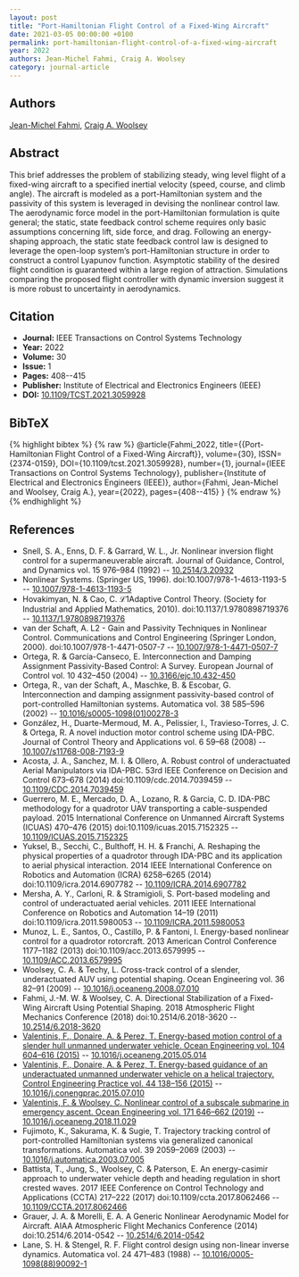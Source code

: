 ```yaml
---
layout: post
title: "Port-Hamiltonian Flight Control of a Fixed-Wing Aircraft"
date: 2021-03-05 00:00:00 +0100
permalink: port-hamiltonian-flight-control-of-a-fixed-wing-aircraft
year: 2022
authors: Jean-Michel Fahmi, Craig A. Woolsey
category: journal-article
---
```

 
## Authors
[Jean-Michel Fahmi](authors/jean-michel-w-fahmi), [Craig A. Woolsey](authors/craig-a-woolsey)
 
## Abstract
This brief addresses the problem of stabilizing steady, wing level flight of a fixed-wing aircraft to a specified inertial velocity (speed, course, and climb angle). The aircraft is modeled as a port-Hamiltonian system and the passivity of this system is leveraged in devising the nonlinear control law. The aerodynamic force model in the port-Hamiltonian formulation is quite general; the static, state feedback control scheme requires only basic assumptions concerning lift, side force, and drag. Following an energy-shaping approach, the static state feedback control law is designed to leverage the open-loop system’s port-Hamiltonian structure in order to construct a control Lyapunov function. Asymptotic stability of the desired flight condition is guaranteed within a large region of attraction. Simulations comparing the proposed flight controller with dynamic inversion suggest it is more robust to uncertainty in aerodynamics.
 
## Citation
- **Journal:** IEEE Transactions on Control Systems Technology
- **Year:** 2022
- **Volume:** 30
- **Issue:** 1
- **Pages:** 408--415
- **Publisher:** Institute of Electrical and Electronics Engineers (IEEE)
- **DOI:** [10.1109/TCST.2021.3059928](https://doi.org/10.1109/TCST.2021.3059928)
 
## BibTeX
{% highlight bibtex %}
{% raw %}
@article{Fahmi_2022,
  title={{Port-Hamiltonian Flight Control of a Fixed-Wing Aircraft}},
  volume={30},
  ISSN={2374-0159},
  DOI={10.1109/tcst.2021.3059928},
  number={1},
  journal={IEEE Transactions on Control Systems Technology},
  publisher={Institute of Electrical and Electronics Engineers (IEEE)},
  author={Fahmi, Jean-Michel and Woolsey, Craig A.},
  year={2022},
  pages={408--415}
}
{% endraw %}
{% endhighlight %}
 
## References
- Snell, S. A., Enns, D. F. & Garrard, W. L., Jr. Nonlinear inversion flight control for a supermaneuverable aircraft. Journal of Guidance, Control, and Dynamics vol. 15 976–984 (1992) -- [10.2514/3.20932](https://doi.org/10.2514/3.20932)
- Nonlinear Systems. (Springer US, 1996). doi:10.1007/978-1-4613-1193-5 -- [10.1007/978-1-4613-1193-5](https://doi.org/10.1007/978-1-4613-1193-5)
- Hovakimyan, N. & Cao, C. ℒ1Adaptive Control Theory. (Society for Industrial and Applied Mathematics, 2010). doi:10.1137/1.9780898719376 -- [10.1137/1.9780898719376](https://doi.org/10.1137/1.9780898719376)
- van der Schaft, A. L2 - Gain and Passivity Techniques in Nonlinear Control. Communications and Control Engineering (Springer London, 2000). doi:10.1007/978-1-4471-0507-7 -- [10.1007/978-1-4471-0507-7](https://doi.org/10.1007/978-1-4471-0507-7)
- Ortega, R. & García-Canseco, E. Interconnection and Damping Assignment Passivity-Based Control: A Survey. European Journal of Control vol. 10 432–450 (2004) -- [10.3166/ejc.10.432-450](https://doi.org/10.3166/ejc.10.432-450)
- Ortega, R., van der Schaft, A., Maschke, B. & Escobar, G. Interconnection and damping assignment passivity-based control of port-controlled Hamiltonian systems. Automatica vol. 38 585–596 (2002) -- [10.1016/s0005-1098(01)00278-3](https://doi.org/10.1016/s0005-1098(01)00278-3)
- González, H., Duarte-Mermoud, M. A., Pelissier, I., Travieso-Torres, J. C. & Ortega, R. A novel induction motor control scheme using IDA-PBC. Journal of Control Theory and Applications vol. 6 59–68 (2008) -- [10.1007/s11768-008-7193-9](https://doi.org/10.1007/s11768-008-7193-9)
- Acosta, J. A., Sanchez, M. I. & Ollero, A. Robust control of underactuated Aerial Manipulators via IDA-PBC. 53rd IEEE Conference on Decision and Control 673–678 (2014) doi:10.1109/cdc.2014.7039459 -- [10.1109/CDC.2014.7039459](https://doi.org/10.1109/CDC.2014.7039459)
- Guerrero, M. E., Mercado, D. A., Lozano, R. & Garcia, C. D. IDA-PBC methodology for a quadrotor UAV transporting a cable-suspended payload. 2015 International Conference on Unmanned Aircraft Systems (ICUAS) 470–476 (2015) doi:10.1109/icuas.2015.7152325 -- [10.1109/ICUAS.2015.7152325](https://doi.org/10.1109/ICUAS.2015.7152325)
- Yuksel, B., Secchi, C., Bulthoff, H. H. & Franchi, A. Reshaping the physical properties of a quadrotor through IDA-PBC and its application to aerial physical interaction. 2014 IEEE International Conference on Robotics and Automation (ICRA) 6258–6265 (2014) doi:10.1109/icra.2014.6907782 -- [10.1109/ICRA.2014.6907782](https://doi.org/10.1109/ICRA.2014.6907782)
- Mersha, A. Y., Carloni, R. & Stramigioli, S. Port-based modeling and control of underactuated aerial vehicles. 2011 IEEE International Conference on Robotics and Automation 14–19 (2011) doi:10.1109/icra.2011.5980053 -- [10.1109/ICRA.2011.5980053](https://doi.org/10.1109/ICRA.2011.5980053)
- Munoz, L. E., Santos, O., Castillo, P. & Fantoni, I. Energy-based nonlinear control for a quadrotor rotorcraft. 2013 American Control Conference 1177–1182 (2013) doi:10.1109/acc.2013.6579995 -- [10.1109/ACC.2013.6579995](https://doi.org/10.1109/ACC.2013.6579995)
- Woolsey, C. A. & Techy, L. Cross-track control of a slender, underactuated AUV using potential shaping. Ocean Engineering vol. 36 82–91 (2009) -- [10.1016/j.oceaneng.2008.07.010](https://doi.org/10.1016/j.oceaneng.2008.07.010)
- Fahmi, J.-M. W. & Woolsey, C. A. Directional Stabilization of a Fixed-Wing Aircraft Using Potential Shaping. 2018 Atmospheric Flight Mechanics Conference (2018) doi:10.2514/6.2018-3620 -- [10.2514/6.2018-3620](https://doi.org/10.2514/6.2018-3620)
- [Valentinis, F., Donaire, A. & Perez, T. Energy-based motion control of a slender hull unmanned underwater vehicle. Ocean Engineering vol. 104 604–616 (2015)](energy-based-motion-control-of-a-slender-hull-unmanned-underwater-vehicle) -- [10.1016/j.oceaneng.2015.05.014](https://doi.org/10.1016/j.oceaneng.2015.05.014)
- [Valentinis, F., Donaire, A. & Perez, T. Energy-based guidance of an underactuated unmanned underwater vehicle on a helical trajectory. Control Engineering Practice vol. 44 138–156 (2015)](energy-based-guidance-of-an-underactuated-unmanned-underwater-vehicle-on-a-helical-trajectory) -- [10.1016/j.conengprac.2015.07.010](https://doi.org/10.1016/j.conengprac.2015.07.010)
- [Valentinis, F. & Woolsey, C. Nonlinear control of a subscale submarine in emergency ascent. Ocean Engineering vol. 171 646–662 (2019)](nonlinear-control-of-a-subscale-submarine-in-emergency-ascent) -- [10.1016/j.oceaneng.2018.11.029](https://doi.org/10.1016/j.oceaneng.2018.11.029)
- Fujimoto, K., Sakurama, K. & Sugie, T. Trajectory tracking control of port-controlled Hamiltonian systems via generalized canonical transformations. Automatica vol. 39 2059–2069 (2003) -- [10.1016/j.automatica.2003.07.005](https://doi.org/10.1016/j.automatica.2003.07.005)
- Battista, T., Jung, S., Woolsey, C. & Paterson, E. An energy-casimir approach to underwater vehicle depth and heading regulation in short crested waves. 2017 IEEE Conference on Control Technology and Applications (CCTA) 217–222 (2017) doi:10.1109/ccta.2017.8062466 -- [10.1109/CCTA.2017.8062466](https://doi.org/10.1109/CCTA.2017.8062466)
- Grauer, J. A. & Morelli, E. A. A Generic Nonlinear Aerodynamic Model for Aircraft. AIAA Atmospheric Flight Mechanics Conference (2014) doi:10.2514/6.2014-0542 -- [10.2514/6.2014-0542](https://doi.org/10.2514/6.2014-0542)
- Lane, S. H. & Stengel, R. F. Flight control design using non-linear inverse dynamics. Automatica vol. 24 471–483 (1988) -- [10.1016/0005-1098(88)90092-1](https://doi.org/10.1016/0005-1098(88)90092-1)


